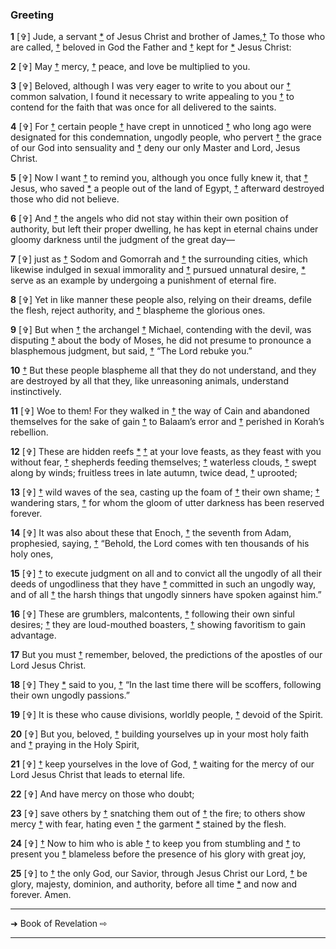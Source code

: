 ### Greeting

**1** [✞] Jude, a servant [*](#Jude_NC1) of Jesus Christ and brother of James,[†](#Judetext_EFN1) To those who are called, [†](#Judetext_EFN2) beloved in God the Father and [†](#Judetext_EFN3) kept for [*](#Jude_NC2) Jesus Christ:

**2** [✞] May [†](#Judetext_EFN4) mercy, [†](#Judetext_EFN5) peace, and love be multiplied to you.

**3** [✞] Beloved, although I was very eager to write to you about our [†](#Judetext_EFN6) common salvation, I found it necessary to write appealing to you [†](#Judetext_EFN7) to contend for the faith that was once for all delivered to the saints.

**4** [✞] For [†](#Judetext_EFN8) certain people [†](#Judetext_EFN9) have crept in unnoticed [†](#Judetext_EFN10) who long ago were designated for this condemnation, ungodly people, who pervert [†](#Judetext_EFN11) the grace of our God into sensuality and [†](#Judetext_EFN12) deny our only Master and Lord, Jesus Christ.

**5** [✞] Now I want [†](#Judetext_EFN13) to remind you, although you once fully knew it, that [†](#Judetext_EFN14) Jesus, who saved [*](#Jude_NC3) a people out of the land of Egypt, [†](#Judetext_EFN15) afterward destroyed those who did not believe.

**6** [✞] And [†](#Judetext_EFN16) the angels who did not stay within their own position of authority, but left their proper dwelling, he has kept in eternal chains under gloomy darkness until the judgment of the great day—

**7** [✞] just as [†](#Judetext_EFN17) Sodom and Gomorrah and [†](#Judetext_EFN18) the surrounding cities, which likewise indulged in sexual immorality and [†](#Judetext_EFN19) pursued unnatural desire, [*](#Jude_NC4) serve as an example by undergoing a punishment of eternal fire.

**8** [✞] Yet in like manner these people also, relying on their dreams, defile the flesh, reject authority, and [†](#Judetext_EFN20) blaspheme the glorious ones.

**9** [✞] But when [†](#Judetext_EFN21) the archangel [†](#Judetext_EFN22) Michael, contending with the devil, was disputing [†](#Judetext_EFN23) about the body of Moses, he did not presume to pronounce a blasphemous judgment, but said, [†](#Judetext_EFN24) “The Lord rebuke you.”

**10**  [†](#Judetext_EFN25) But these people blaspheme all that they do not understand, and they are destroyed by all that they, like unreasoning animals, understand instinctively.

**11** [✞] Woe to them! For they walked in [†](#Judetext_EFN26) the way of Cain and abandoned themselves for the sake of gain [†](#Judetext_EFN27) to Balaam’s error and [†](#Judetext_EFN28) perished in Korah’s rebellion.

**12** [✞] These are hidden reefs [*](#Jude_NC5) [†](#Judetext_EFN29) at your love feasts, as they feast with you without fear, [†](#Judetext_EFN30) shepherds feeding themselves; [†](#Judetext_EFN31) waterless clouds, [†](#Judetext_EFN32) swept along by winds; fruitless trees in late autumn, twice dead, [†](#Judetext_EFN33) uprooted;

**13** [✞] [†](#Judetext_EFN34) wild waves of the sea, casting up the foam of [†](#Judetext_EFN35) their own shame; [†](#Judetext_EFN36) wandering stars, [†](#Judetext_EFN37) for whom the gloom of utter darkness has been reserved forever.

**14** [✞] It was also about these that Enoch, [†](#Judetext_EFN38) the seventh from Adam, prophesied, saying, [†](#Judetext_EFN39) “Behold, the Lord comes with ten thousands of his holy ones,

**15** [✞] [†](#Judetext_EFN40) to execute judgment on all and to convict all the ungodly of all their deeds of ungodliness that they have [†](#Judetext_EFN41) committed in such an ungodly way, and of all [†](#Judetext_EFN42) the harsh things that ungodly sinners have spoken against him.”

**16** [✞] These are grumblers, malcontents, [†](#Judetext_EFN43) following their own sinful desires; [†](#Judetext_EFN44) they are loud-mouthed boasters, [†](#Judetext_EFN45) showing favoritism to gain advantage.

**17**  But you must [†](#Judetext_EFN46) remember, beloved, the predictions of the apostles of our Lord Jesus Christ.

**18** [✞] They [*](#Jude_NC6) said to you, [†](#Judetext_EFN47) “In the last time there will be scoffers, following their own ungodly passions.”

**19** [✞] It is these who cause divisions, worldly people, [†](#Judetext_EFN48) devoid of the Spirit.

**20** [✞] But you, beloved, [†](#Judetext_EFN49) building yourselves up in your most holy faith and [†](#Judetext_EFN50) praying in the Holy Spirit,

**21** [✞] [†](#Judetext_EFN51) keep yourselves in the love of God, [†](#Judetext_EFN52) waiting for the mercy of our Lord Jesus Christ that leads to eternal life.

**22** [✞] And have mercy on those who doubt;

**23** [✞] save others by [†](#Judetext_EFN53) snatching them out of [†](#Judetext_EFN54) the fire; to others show mercy [†](#Judetext_EFN55) with fear, hating even [†](#Judetext_EFN56) the garment [*](#Jude_NC7) stained by the flesh.

**24** [✞] [†](#Judetext_EFN57) Now to him who is able [†](#Judetext_EFN58) to keep you from stumbling and [†](#Judetext_EFN59) to present you [†](#Judetext_EFN60) blameless before the presence of his glory with great joy,

**25** [✞] to [†](#Judetext_EFN61) the only God, our Savior, through Jesus Christ our Lord, [†](#Judetext_EFN62) be glory, majesty, dominion, and authority, before all time [*](#Jude_NC8) and now and forever. Amen.


---

➜ Book of Revelation ⇨

---

